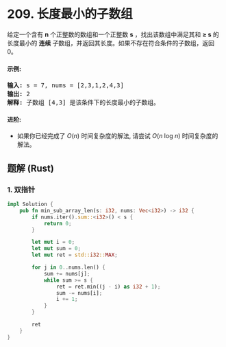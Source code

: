 # 209. 长度最小的子数组
给定一个含有 **n** 个正整数的数组和一个正整数 **s** ，找出该数组中满足其和 **≥ s** 的长度最小的 **连续** 子数组，并返回其长度。如果不存在符合条件的子数组，返回 0。

#### 示例:
<pre>
<strong>输入:</strong> s = 7, nums = [2,3,1,2,4,3]
<strong>输出:</strong> 2
<strong>解释:</strong> 子数组 [4,3] 是该条件下的长度最小的子数组。
</pre>

#### 进阶:
* 如果你已经完成了 *O*(*n*) 时间复杂度的解法, 请尝试 *O*(*n* log *n*) 时间复杂度的解法。

## 题解 (Rust)

### 1. 双指针
```Rust
impl Solution {
    pub fn min_sub_array_len(s: i32, nums: Vec<i32>) -> i32 {
        if nums.iter().sum::<i32>() < s {
            return 0;
        }

        let mut i = 0;
        let mut sum = 0;
        let mut ret = std::i32::MAX;

        for j in 0..nums.len() {
            sum += nums[j];
            while sum >= s {
                ret = ret.min((j - i) as i32 + 1);
                sum -= nums[i];
                i += 1;
            }
        }

        ret
    }
}
```
